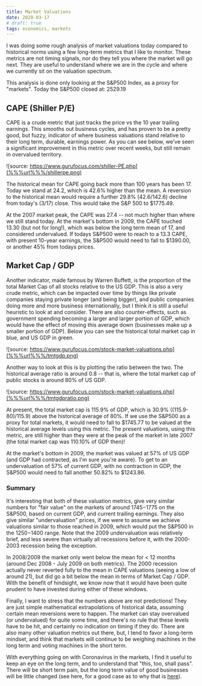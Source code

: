 ```yaml
---
title: Market Valuations
date: 2020-03-17
# draft: true
tags: economics, markets
---
```


I was doing some rough analysis of market valuations today compared to historical norms using a few long-term metrics that I like to monitor. These metrics are not timing signals, nor do they tell you where the market will go next.  They are useful to understand where we are in the cycle and where we currently sit on the valuation spectrum.

This analysis is done only looking at the S&P500 Index, as a proxy for "markets". Today the S&P500 closed at: 2529.19

## CAPE (Shiller P/E)

CAPE is a crude metric that just tracks the price vs the 10 year trailing earnings.  This smooths out business cycles, and has proven to be a pretty good, but fuzzy, indicator of where business valuations stand relative to their long term, durable, earnings power. As you can see below, we've seen a significant improvement in this metric over recent weeks, but still remain in overvalued territory.

![source: https://www.gurufocus.com/shiller-PE.php](%%%url%%%/shillerpe.png)

The historical mean for CAPE going back more than 100 years has been 17.  Today we stand at 24.2, which is 42.6% higher than the mean. A reversion to the historical mean would require a further 29.8% (42.6/142.6) decline from today's (3/17) close. This would take the S&P 500 to $1775.49.

At the 2007 market peak, the CAPE was 27.4 -- not much higher than where we still stand today.  At the market's bottom in 2009, the CAPE touched 13.30 (but not for long!), which was below the long term mean of 17, and considered undervalued. If todays S&P500 were to reach to a 13.3 CAPE, with present 10-year earnings, the S&P500 would need to fall to $1390.00, or another 45% from todays prices.

## Market Cap / GDP
Another indicator, made famous by Warren Buffett, is the proportion of the total Market Cap of all stocks relative to the US GDP. This is also a very crude metric, which can be impacted over time by things like private companies staying private longer (and being bigger), and public companies doing more and more business internationally, but I think it is still a useful heuristic to look at and consider. There are also counter-effects, such as government spending becoming a larger and larger portion of GDP, which would have the effect of moving this average down (businesses make up a smaller portion of GDP).  Below you can see the historical total market cap in blue, and US GDP in green.

![source: https://www.gurufocus.com/stock-market-valuations.php](%%%url%%%/tmtgdp.png)

Another way to look at this is by plotting the ratio between the two.  The historical average ratio is around 0.8 -- that is, where the total market cap of public stocks is around 80% of US GDP.

![source: https://www.gurufocus.com/stock-market-valuations.php](%%%url%%%/tmtgdpratio.png)

At present, the total market cap is 115.9% of GDP, which is 30.9% ((115.9-80)/115.9) above the historical average of 80%. If we use the S&P500 as a proxy for total markets, it would need to fall to $1745.77 to be valued at the historical average levels using this metric.  The present valuations, using this metric, are still higher than they were at the peak of the market in late 2007 (the total market cap was 110.10% of GDP then)!  

At the market's bottom in 2009, the market was valued at 57% of US GDP (and GDP had contracted, as I'm sure you're aware). To get to an undervaluation of 57% of current GDP, with no contraction in GDP, the S&P500 would need to fall another 50.82% to $1243.86.


### Summary

It's interesting that both of these valuation metrics, give very similar numbers for "fair value" on the markets of around $1745-$1775 on the S&P500, based on current GDP, and current trailing earnings. They also give similar "undervaluation" prices, if we were to assume we achieve valuations similar to those reached in 2009, which would put the S&P500 in the $1250-$1400 range. Note that the 2009 undervaluation was relatively brief, and less severe than virtually all recessions before it, with the 2000-2003 recession being the exception.

In 2008/2009 the market only went below the mean for < 12 months (around Dec 2008 - July 2009 on both metrics). The 2000 recession actually never reverted fully to the mean in CAPE valuations (seeing a low of around 21), but did go a bit below the mean in terms of Market Cap / GDP. With the benefit of hindsight, we know now that it would have been quite prudent to have invested during either of these windows.

Finally, I want to stress that the numbers above are not predictions! They are just simple mathematical extrapolations of historical data, assuming certain mean reversions were to happen.  The market can stay overvalued (or undervalued) for quite some time, and there's no rule that these levels have to be hit, and certainly no indication on timing if they do.  There are also many other valuation metrics out there, but, I tend to favor a long-term mindset, and think that markets will continue to be weighing machines in the long term and voting machines in the short term.

With everything going on with Coronavirus in the markets, I find it useful to keep an eye on the long term, and to understand that "this, too, shall pass". There will be short term pain, but the long term value of good businesses will be little changed (see here, for a good case as to why that is [here](https://brooklyninvestor.blogspot.com/2020/03/who-cares-what-mr-market-thinks.html)).
